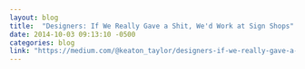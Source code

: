 ```yaml
---
layout: blog
title:  "Designers: If We Really Gave a Shit, We'd Work at Sign Shops"
date: 2014-10-03 09:13:10 -0500
categories: blog
link: "https://medium.com/@keaton_taylor/designers-if-we-really-gave-a-shit-wed-work-at-a-sign-shop-1c95a8887ae5#.p0jsn963b"
---
```

